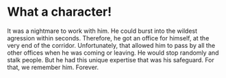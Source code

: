 # What a character!

It was a nightmare to work with him. He could burst into the wildest 
agression within seconds. Therefore, he got an office for himself,
at the very end of the corridor. Unfortunately, that allowed him to pass
by all the other offices when he was coming or leaving. He would stop
randomly and stalk people. But he had this unique expertise that was
his safeguard. For that, we remember him. Forever.

